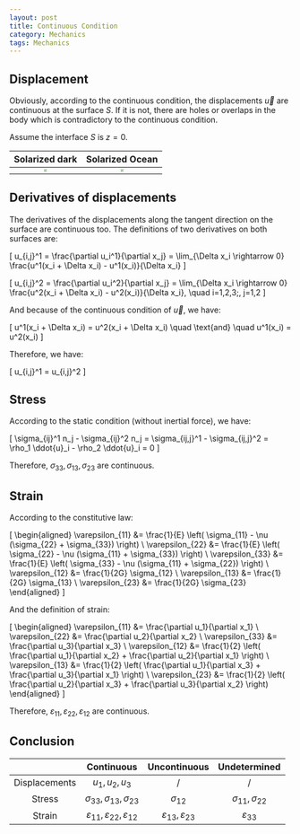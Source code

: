 ```yaml
---
layout: post
title: Continuous Condition
category: Mechanics
tags: Mechanics
---
```


## Displacement

Obviously, according to the continuous condition, the displacements $\vec{u}$ are continuous at the surface $S$. If it is not, there are holes or overlaps in the body which is contradictory to the continuous condition.

Assume the interface $S$ is $z=0$. 

Solarized dark             |  Solarized Ocean
:-------------------------:|:-------------------------:
<img src="https://raw.github.com/wangshaoyun/image/master/202410121435547.png" style="zoom:30%;" />  | <img src="https://raw.github.com/wangshaoyun/image/master/202410121434247.png" style="zoom:30%;" /> 

## Derivatives of displacements

The derivatives of the displacements along the tangent direction on the surface are continuous too. The definitions of two derivatives on both surfaces are:

\[
u_{i,j}^1 = \frac{\partial u_i^1}{\partial x_j} = \lim_{\Delta x_i \rightarrow 0} \frac{u^1(x_i + \Delta x_i) - u^1(x_i)}{\Delta x_i}
\]

\[
u_{i,j}^2 = \frac{\partial u_i^2}{\partial x_j} = \lim_{\Delta x_i \rightarrow 0} \frac{u^2(x_i + \Delta x_i) - u^2(x_i)}{\Delta x_i}, \quad i=1,2,3;\, j=1,2
\]

And because of the continuous condition of $\vec{u}$, we have:

\[
u^1(x_i + \Delta x_i) = u^2(x_i + \Delta x_i) \quad \text{and} \quad u^1(x_i) = u^2(x_i)
\]

Therefore, we have:

\[
u_{i,j}^1 = u_{i,j}^2
\]

## Stress

According to the static condition (without inertial force), we have:

\[
\sigma_{ij}^1 n_j - \sigma_{ij}^2 n_j = \sigma_{ij,j}^1 - \sigma_{ij,j}^2 = \rho_1 \ddot{u}_i - \rho_2 \ddot{u}_i = 0
\]

Therefore, $\sigma_{33}, \sigma_{13}, \sigma_{23}$ are continuous. 

## Strain

According to the constitutive law:

\[
\begin{aligned}
\varepsilon_{11} &= \frac{1}{E} \left( \sigma_{11} - \nu (\sigma_{22} + \sigma_{33}) \right) \\
\varepsilon_{22} &= \frac{1}{E} \left( \sigma_{22} - \nu (\sigma_{11} + \sigma_{33}) \right) \\
\varepsilon_{33} &= \frac{1}{E} \left( \sigma_{33} - \nu (\sigma_{11} + \sigma_{22}) \right) \\
\varepsilon_{12} &= \frac{1}{2G} \sigma_{12} \\
\varepsilon_{13} &= \frac{1}{2G} \sigma_{13} \\
\varepsilon_{23} &= \frac{1}{2G} \sigma_{23}
\end{aligned}
\]

And the definition of strain:

\[
\begin{aligned}
\varepsilon_{11} &= \frac{\partial u_1}{\partial x_1} \\
\varepsilon_{22} &= \frac{\partial u_2}{\partial x_2} \\
\varepsilon_{33} &= \frac{\partial u_3}{\partial x_3} \\
\varepsilon_{12} &= \frac{1}{2} \left( \frac{\partial u_1}{\partial x_2} + \frac{\partial u_2}{\partial x_1} \right) \\
\varepsilon_{13} &= \frac{1}{2} \left( \frac{\partial u_1}{\partial x_3} + \frac{\partial u_3}{\partial x_1} \right) \\
\varepsilon_{23} &= \frac{1}{2} \left( \frac{\partial u_2}{\partial x_3} + \frac{\partial u_3}{\partial x_2} \right)
\end{aligned}
\]

Therefore, $\varepsilon_{11}, \varepsilon_{22}, \varepsilon_{12}$ are continuous.

## Conclusion

|               | Continuous                       | Uncontinuous             | Undetermined        |
| :-----------: | :------------------------------: | :----------------------: | :-----------------: |
| Displacements | $u_1, u_2, u_3$                  | /                        | /                   |
|    Stress     | $\sigma_{33}, \sigma_{13}, \sigma_{23}$ | $\sigma_{12}$   | $\sigma_{11}, \sigma_{22}$ |
|    Strain     | $\varepsilon_{11}, \varepsilon_{22}, \varepsilon_{12}$ | $\varepsilon_{13}, \varepsilon_{23}$ | $\varepsilon_{33}$ |
